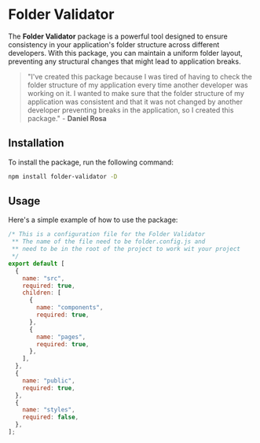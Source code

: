 # Folder Validator

The **Folder Validator** package is a powerful tool designed to ensure consistency in your application's folder structure across different developers. With this package, you can maintain a uniform folder layout, preventing any structural changes that might lead to application breaks.

> "I've created this package because I was tired of having to check the folder structure of my application every time another developer was working on it. I wanted to make sure that the folder structure of my application was consistent and that it was not changed by another developer preventing breaks in the application, so I created this package." - **Daniel Rosa**

## Installation

To install the package, run the following command:

```bash
npm install folder-validator -D
```

## Usage

Here's a simple example of how to use the package:

```javascript
/* This is a configuration file for the Folder Validator
 ** The name of the file need to be folder.config.js and
 ** need to be in the root of the project to work wit your project
 */
export default [
  {
    name: "src",
    required: true,
    children: [
      {
        name: "components",
        required: true,
      },
      {
        name: "pages",
        required: true,
      },
    ],
  },
  {
    name: "public",
    required: true,
  },
  {
    name: "styles",
    required: false,
  },
];
```
